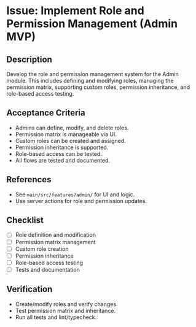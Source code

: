 # Issue: Implement Role and Permission Management (Admin MVP)

## Description
Develop the role and permission management system for the Admin module. This includes defining and modifying roles, managing the permission matrix, supporting custom roles, permission inheritance, and role-based access testing.

## Acceptance Criteria
- Admins can define, modify, and delete roles.
- Permission matrix is manageable via UI.
- Custom roles can be created and assigned.
- Permission inheritance is supported.
- Role-based access can be tested.
- All flows are tested and documented.

## References
- See `main/src/features/admin/` for UI and logic.
- Use server actions for role and permission updates.

## Checklist
- [ ] Role definition and modification
- [ ] Permission matrix management
- [ ] Custom role creation
- [ ] Permission inheritance
- [ ] Role-based access testing
- [ ] Tests and documentation

## Verification
- Create/modify roles and verify changes.
- Test permission matrix and inheritance.
- Run all tests and lint/typecheck.

